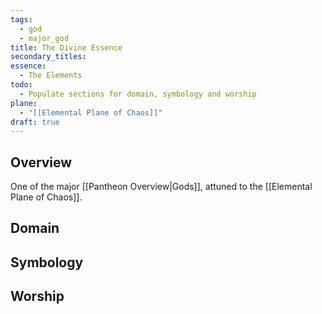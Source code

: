 ```yaml
---
tags:
  - god
  - major_god
title: The Divine Essence
secondary_titles: 
essence:
  - The Elements
todo:
  - Populate sections for domain, symbology and worship
plane:
  - "[[Elemental Plane of Chaos]]"
draft: true
---
```

## Overview
One of the major [[Pantheon Overview|Gods]], attuned to the [[Elemental Plane of Chaos]].
## Domain

## Symbology

## Worship
